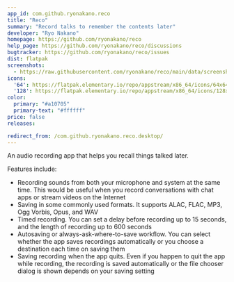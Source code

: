 ```yaml
---
app_id: com.github.ryonakano.reco
title: "Reco"
summary: "Record talks to remember the contents later"
developer: "Ryo Nakano"
homepage: https://github.com/ryonakano/reco
help_page: https://github.com/ryonakano/reco/discussions
bugtracker: https://github.com/ryonakano/reco/issues
dist: flatpak
screenshots:
  - https://raw.githubusercontent.com/ryonakano/reco/main/data/screenshots/pantheon/welcome-init.png
icons:
  '64': https://flatpak.elementary.io/repo/appstream/x86_64/icons/64x64/com.github.ryonakano.reco.png
  '128': https://flatpak.elementary.io/repo/appstream/x86_64/icons/128x128/com.github.ryonakano.reco.png
color:
  primary: "#a10705"
  primary-text: "#ffffff"
price: false
releases:

redirect_from: /com.github.ryonakano.reco.desktop/
---
```


<p>An audio recording app that helps you recall things talked later.</p>
<p>Features include:</p>
<ul>
<li>Recording sounds from both your microphone and system at the same time. This would be useful when you record conversations with chat apps or stream videos on the Internet</li>
<li>Saving in some commonly used formats. It supports ALAC, FLAC, MP3, Ogg Vorbis, Opus, and WAV</li>
<li>Timed recording. You can set a delay before recording up to 15 seconds, and the length of recording up to 600 seconds</li>
<li>Autosaving or always-ask-where-to-save workflow. You can select whether the app saves recordings automatically or you choose a destination each time on saving them</li>
<li>Saving recording when the app quits. Even if you happen to quit the app while recording, the recording is saved automatically or the file chooser dialog is shown depends on your saving setting</li>
</ul>